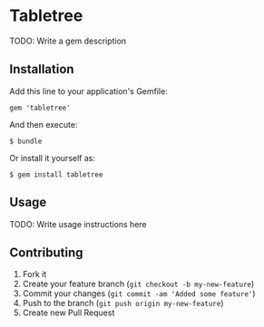 # Tabletree

TODO: Write a gem description

## Installation

Add this line to your application's Gemfile:

    gem 'tabletree'

And then execute:

    $ bundle

Or install it yourself as:

    $ gem install tabletree

## Usage

TODO: Write usage instructions here

## Contributing

1. Fork it
2. Create your feature branch (`git checkout -b my-new-feature`)
3. Commit your changes (`git commit -am 'Added some feature'`)
4. Push to the branch (`git push origin my-new-feature`)
5. Create new Pull Request
